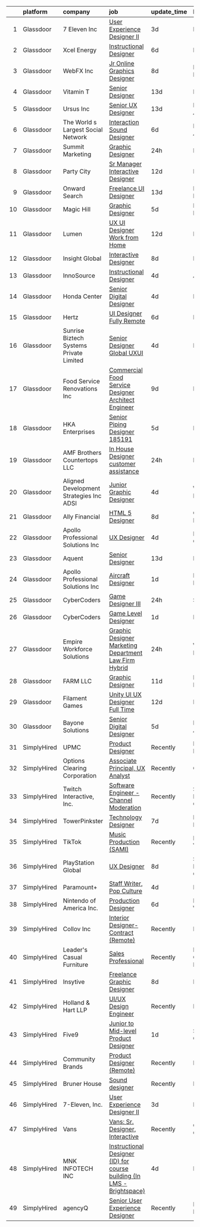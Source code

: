 

|    | platform    | company                                    | job                                                                                                                                                                                                                                                                                                                                                                                                                                                                                                                                                                                                                                                                                                                                                                                                                                                                                                                                                                                                                                                                                                                                                                                                                                                                                                                                                                                                                                                                                   | update_time   | location              |
|---:|:------------|:-------------------------------------------|:--------------------------------------------------------------------------------------------------------------------------------------------------------------------------------------------------------------------------------------------------------------------------------------------------------------------------------------------------------------------------------------------------------------------------------------------------------------------------------------------------------------------------------------------------------------------------------------------------------------------------------------------------------------------------------------------------------------------------------------------------------------------------------------------------------------------------------------------------------------------------------------------------------------------------------------------------------------------------------------------------------------------------------------------------------------------------------------------------------------------------------------------------------------------------------------------------------------------------------------------------------------------------------------------------------------------------------------------------------------------------------------------------------------------------------------------------------------------------------------|:--------------|:----------------------|
|  1 | Glassdoor   | 7 Eleven  Inc                              | [User Experience Designer II](https://www.glassdoor.com/partner/jobListing.htm?pos=104&ao=1110586&s=58&guid=00000180f9fc4d87b525fc4f723e50f1&src=GD_JOB_AD&t=SR&vt=w&cs=1_a5faf2d9&cb=1653461503790&jobListingId=1007881090040&cpc=6F63F679962D6B30&jrtk=3-0-1g3svojdmjm6t801-1g3svoje2pkp2800-d2493598c7d9ad2c--6NYlbfkN0AZh1or1nd4P80EI3VbDMEkHk3WtTTbA7v48SN8PUwli7eEKsXihalT5eu29SHp10Jd19ca7OuAyuQu5wpszQRQtygAVLMkOx3v6UyeIJBa3cEIfhPOMnQxQ-ugoaDD0iJImwaUoNXcGsckQb4mGk9bxsWh7ough2gIb78hZZ7bVT4qTqC8J6cvqLDGmo5y0fGaBN7jvJ-cKGD5yuEk51EbTx3zuh50wRujkIU0zBRy8LSV_gzinL8qnU3bEl7QvYB69IVX8HhabfiJVCpTCX_gjnr9Y_Rnw39S_AZ5_xd9NueTnwUEler--1pCv8uiNgutMO9uzPm9l256ZUXJOpTQSkDiKCjUJkd-dlhfreKWfKZm2uuHb5y3MgipDOSyvfvA_803g0hawispqabCtUsLUBZ6ver_ltzoPTuc7MajPALL9Hr5miCIGQ_sFN_d6-DNmbwyEXaBgwuk97M13iEy2aejoQUMt_CtMjbbaUtX4TI1CqEcUuuIhBIhyS17DKdyishdNKBx7kE7tw2v4NYxHmqPmPfhjwS2JcjK8dU5CVD7kqbhtidGqcdag1fqY7VktGBri7ikOqkwzukBFaFLvSkKfQVGr0hz8jHbLCuWXjG061qSQcry_54KeiVVcfkjH5HoXKL-L7J9d8ZHEHxszWCI1TcbKzEUCH3t7CJ_ORyTi_0UQ2DvOJOZ84gzr-GBwq3fSodKNlR8H6ouw6Gt)                                                                                                                                                                                                                                                                                                                                                                                                     | 3d            | Irving, TX            |
|  2 | Glassdoor   | Xcel Energy                                | [Instructional Designer](https://www.glassdoor.com/partner/jobListing.htm?pos=113&ao=1110586&s=58&guid=00000180f9fc4d87b525fc4f723e50f1&src=GD_JOB_AD&t=SR&vt=w&cs=1_74c8769b&cb=1653461503793&jobListingId=1007873435690&cpc=3BA4CE39D5B5DEF5&jrtk=3-0-1g3svojdmjm6t801-1g3svoje2pkp2800-c53c8a3527b8c17d--6NYlbfkN0B-1D-e_ZYujhNkNlYyaLjJ6FcVQ233icvY0YU3o2VnplwYKKdLer6igUsC2PaWrJNIKEdgBO8ZMY2_jlSU8jDh0B6KDGJp_dDSKaS3pwhdTgxc0kvZlgXbqFT2Dazz98MKK6ud3npHEj5uL9yYLT3SIpVwYwu7b8mp6RydAV6J08sXolql1hCuO2gnAl9EejXmRJq4yocWVgApEb9EDnWTPbPigtjsEy-FXM8JrySDrrj6rN6xKH8-OJKNshZvERQmrGL2jcNX6sTayq3reBE0H1g3oOjDGstki07DvZOwhMDxrbicBvzxywas0zrto4W_LW1xYH7vMXV36e8AuyfIWCoeVDc9EZjBUt3Mry9_Hsu2AxRg5AdzAw6s4sAirXXV8ZULyufmEJkkQQa9myQdSo0IG4DOLOqAG92PIG0IH5Xe6UbeajA9W6n7tMP-TlbqB4mlxj_ZXdnZFDLvCGeAztfDFeDDXL_LK5RKCP2ZuazZsE93FOn0KW2JhSrPanokAAhVadsDSUMdgiOb9i3qSVW8WC_tzk87O7WC9dJ9ThsMKRq5j3AvGg893ecG7Ox67uxW2a9QEIPYyd7fkN-o)                                                                                                                                                                                                                                                                                                                                                                                                                                                                                                                                          | 6d            | Denver, CO            |
|  3 | Glassdoor   | WebFX  Inc                                 | [Jr  Online Graphics Designer](https://www.glassdoor.com/partner/jobListing.htm?pos=112&ao=1110586&s=58&guid=00000180f9fc4d87b525fc4f723e50f1&src=GD_JOB_AD&t=SR&vt=w&cs=1_2b9033a2&cb=1653461503793&jobListingId=1007867152531&cpc=4F748F1840550ABC&jrtk=3-0-1g3svojdmjm6t801-1g3svoje2pkp2800-e45d203cd15b1a88--6NYlbfkN0AA3uNcJ0aeXBAdVd1dUlJvZjHaUXbbC2QUFGJChoFW7xEU327m6es5fnmO4XFfQsElUQ5B2qez56nt0s_fqeW3_CEP4WT4GTXC0RSYE13d5_LoyRRUBtBgM1MHZfL2KnJULpAfNAJiUd9jBARxSD4BJ-OVc0YEX-8Vb9B6a11teLBKNpBs2fFa1JCVe2DlZD_No5AqK-WSe_DpC04pdhy44xrSDe0CqDpArdgkPIFTVBj372WCVuepxratwF9eKOuBzGysZE15452PYiUR6lSyM_EF3Z6h2mOFNh9ZRraQXBzRoZ1YIw7m9s3OI62pLJ20Pxh61pJDgwwf5iILalVSZejMxx1oepCRwpZkpxjBTHPg_tuZGu4R0kOVJ51Qe-v9kQrmBrI9DQwsFVrx_TQKIZeX6S8Ts0OUc67aqahhsb0rFozVuu_kOafCAIWHSJkHHL6yqVOjmbGdYhsjT2FdEhQVN-dpf_mhT45BCKe2jlaA9oRzHGFFNePPUUmq2B-UWvH8BzculYkkz36vzx5UK8o0SIxBuk2ehw-5arlBVTGTz2TmzL9V)                                                                                                                                                                                                                                                                                                                                                                                                                                                                                                                                                                    | 8d            | Harrisburg, PA        |
|  4 | Glassdoor   | Vitamin T                                  | [Senior Designer](https://www.glassdoor.com/partner/jobListing.htm?pos=130&ao=1110586&s=58&guid=00000180f9fc4d87b525fc4f723e50f1&src=GD_JOB_AD&t=SR&vt=w&cs=1_d3a8f127&cb=1653461503795&jobListingId=1007854390277&cpc=3BA4CE39D5B5DEF5&jrtk=3-0-1g3svojdmjm6t801-1g3svoje2pkp2800-a4ce288ab46aeb64--6NYlbfkN0DMrcEu7yrtATojKJA7cEzGQ3FdRGWLh0CZQInL4ECGI6k5tN82kdM0cJmh4vC7GghQ58PU_hzvFn4BXBvaz6wobe2wIyDAAg4B0MbjVnNMjCzWWEv4GMuNdcnGUt9A7RlyqeF-1FSZDtzsQ6TrMuSDdI_r7iC4q2d9FJVJ1VY_iTnIVVzKpd3FS2ykCchtWS2-I-zggi1rHNzKZXfMeMLyDXF1Id6yV79PMfe8ZkbWOA8gFbOxxHd07y-EHoNwdqpRSonAwqtl3BGIYq4f30HvIzDchvz_1uJT6gEf8DInFJqrM9hW62LgQI5bOw1SK3tOEHBSh6TwNebvEqbeM3bjtksjstfL6HTRwchueJwV9aD9nERng5Sz9U07QwK7ZU2yR_7_ZYclqDrty3p7E0N8Fpnc0E__n2jPwckqEE49Lv6x9m6NlVwHL55oTu7I62w3nl5lzJU07UEsNzEW3kPY)                                                                                                                                                                                                                                                                                                                                                                                                                                                                                                                                                                                                                                                                                 | 13d           | Boston, MA            |
|  5 | Glassdoor   | Ursus  Inc                                 | [Senior UX Designer](https://www.glassdoor.com/partner/jobListing.htm?pos=128&ao=1110586&s=58&guid=00000180f9fc4d87b525fc4f723e50f1&src=GD_JOB_AD&t=SR&vt=w&ea=1&cs=1_cdd101e9&cb=1653461503795&jobListingId=1007855529205&cpc=B076152010A3B66C&jrtk=3-0-1g3svojdmjm6t801-1g3svoje2pkp2800-63eaa72f1b506636--6NYlbfkN0CT8vBT9H5mqECx2dfLV_FONLPDKpIRssxVwtj05Tmm4rA5I0VNOPdM1oYsK66ov5reCmr8bTzpZIP6QQCz8gluItk2GlG78vr5Got78nMQN7-NMH5DGEDzM20tBTdDGc5VCTdeeq9GZETy3U59gkBTOxn-8uFdrh078Jk_pyHoIL0MpiZqkV-KYElRoLgTzO8s_9ytTk9qoIwRedh0K3_N7fEK4_BHWb5p-ytEe9k23VJ1hUHdT4dktFr6nTGe748bk-6przZTZu2OibxfKvjxuWiN9-bF9Ev-ElcVZ8pkpTSI1pPiQoZbTDHHiCyZdP6feN7VEE24aRv40Rxze3RHc76WG0B7tjQPjJ009gpb0HofqMUNAwSFAT_3sDKnuZRqefBUuQhj6ptfXzpgHhJNeS_lNkuRxruJc-92RPIIWPH0Z_acwijy9QZRiUhaZnTY4JqURdoBzXrpx8mVFyiNJT_gjbuJIWCJcm1RG8Ws658oQHY8tUHO6X3lJv9fY9AF6bI73EqxFwIpyZ8zPbAx1Qlwokud5rOzcxiFWxwU5SPEW8x_zJg_pP1lQ5BFV2lL8am4UsO-hPSdYxfDPP6NqUjNps58tRpc79j4svux8smvX7IERnmzabIi96lxNmlAopRq_LlOOShhgWBFtRbcRcRb0aO0jJNwU3v3l0q9F9sOMe4CwGceboopOmDMZ7LA2n5EMaMV2uwZsNAS0UV_vZ1BsEFqzQz0JmhC5oArnZ18HADqwku-hleueRqrbJzMLBpoRkyUvlTMmCW2AQA9wbGavOS4-Je1DvCsVX8eGY7hZCt30bgf4aQgF_pGloYiq6H44HpqXHHTDjNqSeMD7VApLPwAGfbioa3k2JB6gXFa3nZrHa63P6oE-BK92yXHnP5nxvuql2FCUGaNrCJADZzU4chFXrFo5YJESStfPXOdoVNdwjOJpvxDyxelwLDVMo_8OKsjmZQWsCrmptBOWdWgworptXMDnuOt3KoP90VsxPJlA8Mg-izuH3XF5PI%3D)                                                                                           | 13d           | Los Angeles, CA       |
|  6 | Glassdoor   | The World s Largest Social Network         | [Interaction Sound Designer](https://www.glassdoor.com/partner/jobListing.htm?pos=125&ao=1110586&s=58&guid=00000180f9fc4d87b525fc4f723e50f1&src=GD_JOB_AD&t=SR&vt=w&ea=1&cs=1_25921f78&cb=1653461503795&jobListingId=1007875077537&cpc=8795CF9063CD573D&jrtk=3-0-1g3svojdmjm6t801-1g3svoje2pkp2800-df0d68b83c79321e--6NYlbfkN0DSgjPPcnEdvoK3uuxfISLALE6pB1FR7YSHOr_tSg5_QGIhoz_2VqUepdcKLBLI_zQfseoHRbL_z1N3qdKsw0z0CQCyIZgX9aXMncbEf7fYfGtX0HpM_BrvKvuhHEK2MOdjLfQD8jHe5lgPyN0VMvQeBI3cmaPp4-SJBe-EgxCoZhubb4qhr21jDzG-JTqNkW-zzkpG8ra8pLz6JRFgYjy28AONw-hoPOgoqRwovFfdRCwaao2If1fNgzNPOmu-9xVl7gHk2JPeUT0xyPBe__YQsqpqbBqeYoV3KiEN-vPBrMUx1y5Mm4INz9-KyCTZry2fe4i-r6gn5NnKoXO43v5fW4m--xNyTLZB7LlkbZZEHzMwhWgHSfEkYkVUlNknKO7VGN7MQonTWAdS4aUNjhu91mQAQJZiIr7ReocU6KGnBTEI6KCLHoNQwW0BMoqUoekE8Kdq7Rouwy0MgDM0ffvnajRnGrl2rLJjWLwNuwSMrQEEA-5GI4NbOE9OMSynJlZKVhpJ11MeoMJYZAGS3tC_lLYipHWjiSAvle59brUztD_7dyiTrQFttgMopHoLaZsI_UQ1oG_oRQ%3D%3D)                                                                                                                                                                                                                                                                                                                                                                                                                                                                                                                                     | 6d            | Los Angeles, CA       |
|  7 | Glassdoor   | Summit Marketing                           | [Graphic Designer](https://www.glassdoor.com/partner/jobListing.htm?pos=103&ao=1110586&s=58&guid=00000180f9fc4d87b525fc4f723e50f1&src=GD_JOB_AD&t=SR&vt=w&ea=1&cs=1_7f459e08&cb=1653461503791&jobListingId=1007889178382&cpc=4249AE273CFED721&jrtk=3-0-1g3svojdmjm6t801-1g3svoje2pkp2800-6824aa7bb7fac17e--6NYlbfkN0BTy4Vq3kUv-8E8fBOrhZt-7WJQYqv7u2ur6JnxlE7nq5Ck-82vUntp9HAV1oUeGPYbbUTHnYfHYtal_0Olxbm2wrbmfDzM_vqpNf6QyoyL5_l5yLXWHcNvE2-toz5YdlhrCdAWZg_fUJ454HfVCYsEW7f4Ud4CuLQLmS9JzTGDrVvvZ6qkTvYGBZ_LeeMc7vxUQ8Y40HyA6q9MGm9-XvCB5hegT_AmnR0euEMP0sWgMzxhLl0z4dQavG66lHe30_zCQtj0e51fBfm3gSWmINll7tJwOF0PAvPK0JClWQpLwHRuCzIEXDc9trE7qdnN3muHts-HmYi7yK8d_YQh5UXchOP8LEP62iSXCgzt-Bb8H0m94lE00Wh8RPPdsVX30gHTzT6gMUiVLOG6M1cA78bfFD7Fqe60H2_P_ROAeeEb9JddD3XBHdbQFTr-ZJLPWV3FJFDZaQ_S70SLCNaO1wW2aji-xU4mJsUGrqY1H4AAM5N061S6TjN9KenbT3zXWdM2i8eSzZedJQ%3D%3D)                                                                                                                                                                                                                                                                                                                                                                                                                                                                                                                                                                                                               | 24h           | Lenexa, KS            |
|  8 | Glassdoor   | Party City                                 | [Sr Manager  Interactive Designer](https://www.glassdoor.com/partner/jobListing.htm?pos=115&ao=1110586&s=58&guid=00000180f9fc4d87b525fc4f723e50f1&src=GD_JOB_AD&t=SR&vt=w&ea=1&cs=1_d00ada1c&cb=1653461503794&jobListingId=1007857718023&cpc=451933188B21919D&jrtk=3-0-1g3svojdmjm6t801-1g3svoje2pkp2800-53edb2f991d3b649--6NYlbfkN0ALyhAUN4-rMnQis_n0DgkUvmAya-wWUdlU29uRgGT9KIzKCXIeS5itAw0GIAujaTwwZmiGZHlgfsJeRpXs3UQs20NEu9vBVK11PSvA1YiGu82IVTnLzPh7wTLcgFjvcwLH7vhrrzMV4GOA-5kukpnNiawh_mSbr3-zaKDFp26VYCUTbeEk6Vv7ed3KLAFtIs2y1ojPouQR4vvd5EvQtxdzCkrf1V1wj-PU42fGtS0f9b50cvF4-qB5BKMV5YmeosqQU-c_aS2z_91JpWY8o1ZATvDVtAS7U-xSnfOTXrPkrbkeX_mxsW4yVn26wEhE64NX45n1so_G6OtCib5SXJP6-c_JorGt7yOlEIN1O-FtCTnRCGcxrEG6HG4Vco0qtZg87LJ1IlbF1E1va4YkRpIVdF89wKr0ZbDfxztpEAyrCW8XqFm6uH9B0Q-p7oc9qnhXJgGTK0wJuVsiLG2TMKVPJyddQBUVII9Iz-cgEHWIBC8ZNaJlW0OIsAJzCEwKvlLW-V_0y0Ox-w%3D%3D)                                                                                                                                                                                                                                                                                                                                                                                                                                                                                                                                                                                               | 12d           | Remote                |
|  9 | Glassdoor   | Onward Search                              | [Freelance UI Designer](https://www.glassdoor.com/partner/jobListing.htm?pos=119&ao=1110586&s=58&guid=00000180f9fc4d87b525fc4f723e50f1&src=GD_JOB_AD&t=SR&vt=w&cs=1_65fb0d15&cb=1653461503793&jobListingId=1007855977017&cpc=18C9CE28155C17C5&jrtk=3-0-1g3svojdmjm6t801-1g3svoje2pkp2800-b3023efccadac649--6NYlbfkN0B7YoEZZ2QAGDyEGGmBPAUWSHc1Mt3sMCn9FehKcWA3w0jw7EbYYLNYrsl7tzDtlmkWdW526yMngVeg2yjzTpFDs3RdAjBGZuqtwy6umork7thUSwb5VjxXbyS01Po2WSgkPQVvS_UdzOb3zAwg8EKl4W4G64KB44qBeUMGIr_OIW5m_XDBMKNkjYgv2--Z_LozkqVXGJT2lyFGfSBEH4ZIsK9sC2GjdPJVyVa6PWVVH6q9Tc27u6xs5odBgtV4o4arRJLpkFYy2DcQ72hSd9wI2GhdHkLOnqvX5U-i826N1cUXI1VQGOMLNzp31NlQ_uRWMAGtVV1lrrPMN2u-H_Lg68Yy19Mx8k3SPSV27NkGwTZZ1jXWW06h3NiTxx8cGB0weAbvWR-eMiA8NPcJyGxl4I0r1H7w_t8ua_m1yO7oP__p0moyPrncAB8_brO1PKHq_MPOrjr_p4evrHEzmAKesHPy8DY3fLG3HdSY4SYEPlSw5WP_qJvhhn_w8pn4ZCzVPCvuvOxtGhGL3nD0iAttqTXgmsHGr4sco0yM1RC1GMXgEhmWun5oRbL_PdHSdpjFxkCilNldERj0XKUWoINKm5eHrn8nwwfe38_jD-826VepGkMsqBjEwsPSEbq_3XKeiHpuJeUD8HBBofuFLnmGc6OkH06t_RCcMP-JNGhs4jTA53fMSS93m8o1ArNWCSqwwTN2IKetTSUmxr24lDkCEElGL7TrMJFhacFAGGfNN7E-IWmx8piaIspFa4L6i8eXfLmNoH0qQw4NC2elKXT4WE4GVwV-nO2EXmqhq3guHh1S_ufDo8jNF1WFGpM8AIGtSoGvrmBoJILgt5mCWhLsMbgNX8Ka6-5kreTukXkF8APHn-Bo1nkW8EKQWjrvyV_1klTdbGMUx0x53KjPu_aaa-fusNS-iIuZMoZ1fxna0neYMypqxBQo8D29U8fniayfkDSXHnpYHuLXA6z2lutEPBV3FtR1ElqzDbSaBQ4ejQ%3D%3D)                                                                                                               | 13d           | Philadelphia, PA      |
| 10 | Glassdoor   | Magic Hill                                 | [Graphic Designer](https://www.glassdoor.com/partner/jobListing.htm?pos=106&ao=1110586&s=58&guid=00000180f9fc4d87b525fc4f723e50f1&src=GD_JOB_AD&t=SR&vt=w&ea=1&cs=1_3fe9c890&cb=1653461503791&jobListingId=1007876793246&cpc=7C0AF3FAC6523A09&jrtk=3-0-1g3svojdmjm6t801-1g3svoje2pkp2800-72b56d7dc0471f25--6NYlbfkN0CtwOkgDuej6vPfWODMxjOIyNEohQmdYMppGq8y8dOpBpEoaLmNDntLXop1bV407Vx1VXtDFPkucwLSYuF-J6PnpcG5vR9EoMXaDF9cZqdOsfJxbpvc6GfpJjgp4YALqOlbSdUtpHkj9lUwWzuNR_HtQy1YpR1ezeEaCaHiy1PuxCEI89-Y1FLg5f_q41wQPsPJUDjDi-YHiWMWcEqZwrvuouGi9B4n6J2sDNdHS65H85yTet9ryOOa9zc6SXLHDHhKAaJK5YvbStmT4znLYxiRszeyJHEak9o7dOJsf_5e4CVyvLuN1IiM-YKBwoFD49FmkPd1YI4Oa4hDDtnMce199uRTW0g2xf5WXBIJss8HBQfxQkvMf7KxGBsvaAE2475nNva0uQ8wwUSnK7e9HaY_lZyMR8nsVlt6P_8Wu-CvBr48569N34RgSn8ELnO4Ftj8XyXGfDSGVh8RVezOVNyUf_yKNeh9xivonu5FG7MbXLKTJ-45RdI9Xhajo958N3Nk9O0pxPxKQw%3D%3D)                                                                                                                                                                                                                                                                                                                                                                                                                                                                                                                                                                                                               | 5d            | Kingston, NY          |
| 11 | Glassdoor   | Lumen                                      | [UX UI Designer   Work from Home](https://www.glassdoor.com/partner/jobListing.htm?pos=102&ao=1110586&s=58&guid=00000180f9fc4d87b525fc4f723e50f1&src=GD_JOB_AD&t=SR&vt=w&cs=1_9ab10ea0&cb=1653461503790&jobListingId=1007857141472&cpc=9C938E8DE9AD6C02&jrtk=3-0-1g3svojdmjm6t801-1g3svoje2pkp2800-06ffb2e612ef4498--6NYlbfkN0BGKj2dVRoMy2japSZrYRM8IJNi6D13enLCCRY5KIhxiuh_sXSgGZCrHE3-yTlm2ctM52-z4gB1-JYPobLlR6LR2nvwior-haeWEiB5KkNynfqBuDZPMegNFGGWqUhHkBzii4HXIdbYezSjgNLYGzWMHP1vCPLjk_Reii3OCmIu5zgngbnGPiB-ZIhqed4I4RTZbWfs8JMe89OJZnYub48fPfQ5AxFD1FsZpyGPNxCn8QTYxEwmVhEI713jKhIMEtukR7min4zfNbLeY1hzsdiu4xDtwXK-ABhQyudKL8EWFfHOozBOM18ryUYxo_gmIyzFu0nCWT5nkrhpRiu5134iD1nri2ghyeouWhGKeDm-uZ-AcA0DMVntK1tKDeve-NL-b5nrK6dT9R9H36r8eyELaz8o7hAXbhzI1rYlQp8sfLO8U_RwpXIjZS_l3CeGjeInBFOlYgMT4_PdSSuLnq-GUlfdV0i3gUts8iMyk0mgui0M6YExhBsSM537cs8FvtbsDsBf19sWsWfzwV7SwlOrXPb-fvGR2fNN3SrwQTMFYRGTdRz3SKU9O3-MNh43cqW6i_CDUeamYL6MxWCTX86TBDH6dzBDBFq1cjv9Gywd0442qaZNOFz9uwTrq8ra0V3sumLMVKQxUmJCtoUvx8XIjAZqGJmP5lFv1aEV6RHuA3lE3BALM2MbyxVNX0uRncfK8oij4yPNOBzhVY9tSwp4AiRV4KSFalHjBheYxkgaBCY0icLWpu7uQOTWcO_svf6i1H1Ehwkq4lYcf_DYtzkgll3dHSJxMr1ZA59KgyqU-ZDq346o4yykpjwCNIEvvDppfrujnXG44saUqEDMhKsP1ZyGRchBOFeZ3SteOoKpKnzRL9EpAZnxNQGYC8NYKwVgg3rO5Olp5zf_UEFjpFdlj78VJoINIkt6FvtJ08_XBnVKoBbPjrGGz3x9Kcf-KQ8ZqVVeyOfuaxL0FlOamlBYKYnVxdUnvR2k1krBVjvEmmDPX-w-8lbY8UimUePwhnMaoz3pB0cdpY1F6WUljSbC7bwx7Plky2KjfPi4GcCRNIV7B7tjtOfBhVAye2RZI4Vv-_-do3vPypo5CunsI5vW) | 12d           | Remote                |
| 12 | Glassdoor   | Insight Global                             | [Interactive Designer](https://www.glassdoor.com/partner/jobListing.htm?pos=122&ao=1110586&s=58&guid=00000180f9fc4d87b525fc4f723e50f1&src=GD_JOB_AD&t=SR&vt=w&ea=1&cs=1_08881101&cb=1653461503795&jobListingId=1007867958848&cpc=AC285F3A3ECA6BB0&jrtk=3-0-1g3svojdmjm6t801-1g3svoje2pkp2800-cf31b67dfa3b3fc6--6NYlbfkN0BKkHZu3wF05EeDimN_p6sYpKCMArvwa95YdH7UpkaBCuXZAtggzO9lWFPdGsiWEnU-hD29x5XOhWlMk4AwO1XxEsSs5YYM-NWrNwSnE8TVX_603D8ylua5TZphY3CWYBRdLHLLbRw8umu77ux8qV5zpziKdDN1vaRXUy7ea4yNWgKdhy4oYOwiK8RMeWLeDB2A2AVHkFTkOtyD3RQwbIOAOGPEgi6upBwUXspQUtCF54-El6YkGLd4ektekbOh0XtazWq6nswMQN-hzMiiWCn-t0s-7lVGE2-ahZu19Es4QlqvDnAmXKIj-Dus_FZxSKL31RgJnZme7Ck199c6b0iJknwfajJT9hPE7qQbjlg0FtLGbiiqKL5zMR--W5skRu-TavA4aIm_H_mNE6v6G6ytooPH1YJxuAqFBcW5W-7UVZpdd-3mzUpIxXc-9_3o545r9pPJtIRZvlkB6zabfEOIPFCkjOC6KRpac6cz9bT5DFIc23kyFlLISusHBoLmYjQ%3D)                                                                                                                                                                                                                                                                                                                                                                                                                                                                                                                                                                                                                         | 8d            | Remote                |
| 13 | Glassdoor   | InnoSource                                 | [Instructional Designer](https://www.glassdoor.com/partner/jobListing.htm?pos=116&ao=1110586&s=58&guid=00000180f9fc4d87b525fc4f723e50f1&src=GD_JOB_AD&t=SR&vt=w&ea=1&cs=1_42cf96b9&cb=1653461503794&jobListingId=1007879916543&cpc=A8EA696C92E7776B&jrtk=3-0-1g3svojdmjm6t801-1g3svoje2pkp2800-dd14571c07fbbee0--6NYlbfkN0BtpHZ3Df7TEIpIrr-Ywi_xcJtvJjwGlamiImSeGxn7jeEn-KSazZlQ9_tQIP15CCFu5WXLI6zyCY41WlnDuJT44JhLqLaPoE7vATYvIrVzpEpzBshyMi1rv7XGUTrJSBOClqL8g7gDEWOH-T0mSJllzr11BStUwbEFdDDX0WAmLXUD1flHNudeOgVOhrcaZlYgKK4ZiJqTjW4XG4dx3GOrk90gJorO1DH8uMJ4ybIO3vnHrQDXKXQG1ZBfC-q8cBs8paMZ3_pq398ac7Q93Vd1b6l0zkr3SMFhFYl4vx14k7IP0fc_v3rEcw7-iPsi6BQhnq7OAmzPmFWftIs1E2ATE8_G1Y8heqG0GwIzSsxiwQw9QeGeIEVT0Ksmeq-PgJQ_9cstuooYxxPP8bXhaj75XERTT7PfU8FRK_c2RgK49-onv7CuMzx-Zdp2jAkHnCDEFv4ovdjFaAX7IRvVIHIXX7zxOZI3CI5BCDyepM_8mLyMR3LJMUPb)                                                                                                                                                                                                                                                                                                                                                                                                                                                                                                                                                                                                                                     | 4d            | Akron, OH             |
| 14 | Glassdoor   | Honda Center                               | [Senior Digital Designer](https://www.glassdoor.com/partner/jobListing.htm?pos=111&ao=1110586&s=58&guid=00000180f9fc4d87b525fc4f723e50f1&src=GD_JOB_AD&t=SR&vt=w&ea=1&cs=1_96701377&cb=1653461503793&jobListingId=1007880205763&cpc=8D52E76475A7E842&jrtk=3-0-1g3svojdmjm6t801-1g3svoje2pkp2800-7c4541ef652b68fc--6NYlbfkN0CvMFB4WgEALyS_S71XXt3Z2Bc_0zo5pOAuiGXPIbdPueRaTAA0sSS-8xLf-8T38pHo4DykjWZIg-gMyVkwZczkGhcUu5az6GPKxETxtSj3soM4enpDOr6bf70tANpQDVqWxryMEu5BW7GIYWBJMtnJhTAah7EQGJf6xbErTD0EWpFwPvdmDoOo9ZNoSjFAwddlFhfP17pEqHZxMCintaumjpd3akivd-v_5IJwDzi-e25i7wwMpJBrVs_iDPHgURzPXIL8TpuIcZ-fggt39YzB5o5jFerldaja6C64ubDSD1OP8lvhId_RLIiKiKKgAZxPT7UB2VfhOcbnGeA7tfSbGazJ-Zm0cZQY67mRpaX96_d_4pGF8N8Ft91q5y_FfTPsrzcwyDuiJEiOkbRXvwFEkogAFpLkRHf8oWa08pHM_WZhYmtWxsOZV8BgauVjbo_R18CaEwq6Eg-jbKcWVtRHItdA6stpo2hTvy6cU4V9-EjW8bVtJsH7te4tfn_7cE8%3D)                                                                                                                                                                                                                                                                                                                                                                                                                                                                                                                                                                                                                      | 4d            | Remote                |
| 15 | Glassdoor   | Hertz                                      | [UI Designer  Fully Remote](https://www.glassdoor.com/partner/jobListing.htm?pos=117&ao=1110586&s=58&guid=00000180f9fc4d87b525fc4f723e50f1&src=GD_JOB_AD&t=SR&vt=w&cs=1_392bbf5a&cb=1653461503797&jobListingId=1007873114650&cpc=F41FEAB56D215062&jrtk=3-0-1g3svojdmjm6t801-1g3svoje2pkp2800-0b82f78c1c8cfd24--6NYlbfkN0CY2bW1_UrvxrGosjvcoJFNB3pSLD1pqDJ9L6Rrokobn6ynFDR-KCNFxJ3UiXUWyM3JYpbbfZgcrqbvpEBrPJfbXSBBcpTdfGnNT9RBr4CHWYFIJ0jefqNFUKaj9Id9g6LM1Aj1Q62tTj5-IB-eP0jbYWpQunEp4LFjUvg0irH86DGcfbKk4ZwAy8jMFXISfnFTTnEIkO8gvgq9febATCrSjg04NfxNBYlYlZiX3MLThyHxuWVsysSoy7JwncEchRRvBKKxUdeCUw-uEYrzu_6ii_Sl2N8_uEj24j7ma76Ynwg0GeDdsTFN9jS5WkxYUGhwBYUYZuZIPL2g2q8i9SfBQXOA8MXS3g7ilZx61CKk__6sM6Wj-WQ9waoS5loWcR44DLZAB0ZeyR8jF7BWhCSpdrIapXodOT3n3YHG000ij3tKgAChhQrzxuy-sX6trbFbR1ebVTIMCOwSh-gR-4_eQvLD6gZHZ-enPRO5TnmTzcmEMJsZJovm)                                                                                                                                                                                                                                                                                                                                                                                                                                                                                                                                                                                                                                       | 6d            | Estero, FL            |
| 16 | Glassdoor   | Sunrise Biztech Systems Private Limited    | [Senior Designer  Global UXUI](https://www.glassdoor.com/partner/jobListing.htm?pos=126&ao=1110586&s=58&guid=00000180f9fc4d87b525fc4f723e50f1&src=GD_JOB_AD&t=SR&vt=w&ea=1&cs=1_3e93e5e4&cb=1653461503795&jobListingId=1007879978541&cpc=451933188B21919D&jrtk=3-0-1g3svojdmjm6t801-1g3svoje2pkp2800-6f24d92692c1c5c3--6NYlbfkN0CB5V9pKc9dSiWkDOidb3xEy-kN2PCpaZveSm6yQI6kq3T1I16CS7KLjOoZREE43W3VHpZ7cNswwjiKYxxDAkn-mZKmkJutSp7xppXbOxnUn2Z5yX_QGK0xiCTUceIn_3PQCdQ3oKQxlWgao_enUhhZNntfxI8uR84NGzzuuL6B_larAJOwjLqxYzj3r0YS6VAJ-lCAzEcLqL0pTSyg_66Hl6nzcZ9cjjaHHNev9GxS9KvGaimOlcvoznMAmJPvBCQCwShPYFflE4b-uEO_bdGhIHRagZD4ojUzvZ5ZPx0EfQ_jV39qCToscpsffqvP5wfxKrLmYwX3ICYg_i8tLMYu8-yGx3or8I5nXAeXOrx7PNpXqxebkPZC7J1nW1qFAznk_2pRVzJ1MHzvcxXatRuKZQT6jEX0dYRjJjd2c8qjKtrOsEKb5_1shQujWU89H16-k1npMm6p0n_axcgVsren0kIo-4jhw6aDvH3PnfWwgf1zz0_pkxpN1oK1B1l3v18%3D)                                                                                                                                                                                                                                                                                                                                                                                                                                                                                                                                                                                                                 | 4d            | Remote                |
| 17 | Glassdoor   | Food Service Renovations  Inc              | [Commercial Food Service Designer   Architect   Engineer](https://www.glassdoor.com/partner/jobListing.htm?pos=101&ao=1110586&s=58&guid=00000180f9fc4d87b525fc4f723e50f1&src=GD_JOB_AD&t=SR&vt=w&ea=1&cs=1_b000fa44&cb=1653461503790&jobListingId=1007863699498&cpc=FC4EF002566A9691&jrtk=3-0-1g3svojdmjm6t801-1g3svoje2pkp2800-6f363332de5cbd28--6NYlbfkN0CPEiJEzZq4I_K6S6Q9VC1QMfIsI0INZ1UYi7vjgDL48Vnn9EzdKPGXaCQkodPPPjrpdvTIujxoN-JICCrGFKVfeHA5tuzUxa763iJ5TJ8i_2_h05_EFdTvET-6gel9PKYikI3BPFiJczOoZ4txai1z9EGEUPml4aKqaFxml8V8CKY14X8HPW7f_-_JB49sx_Svecxbp73qvxRY6bE-x5c9ypUyQEb-HR75VOh0T6DwNBbGfpQY6R19vE6cOVbHghpns6NLDd--hobuxqeSAfU43PKGV1yU1XqQE72acJip844dF65-86j2-vS_FEfO1Jwz9t_QpV53AZe4nqquh4pycOvimzF0OY2YZAIDArbxYOQN6BbypoXtskfld0i_w775notYQ9jgTUAvd7S-ub94DDQFt0g3E6ynLqEVOigig22wYAIkPyYjvUYH00mwkSpvhWttj2Il9Ndlj53Ek609ZLocutqxtN8jOXQPgibvXWMG46PVnwiyybX0l2usi8MUrolrrHuBMCHYgrvVRa1r530zjN_cg4bjyf1DzDNc1Q%3D%3D)                                                                                                                                                                                                                                                                                                                                                                                                                                                                                                                                        | 9d            | Morrow, GA            |
| 18 | Glassdoor   | HKA Enterprises                            | [Senior Piping Designer 185191](https://www.glassdoor.com/partner/jobListing.htm?pos=120&ao=1110586&s=58&guid=00000180f9fc4d87b525fc4f723e50f1&src=GD_JOB_AD&t=SR&vt=w&ea=1&cs=1_a5e69c6e&cb=1653461503794&jobListingId=1007876932695&cpc=39A4E8CE329AB187&jrtk=3-0-1g3svojdmjm6t801-1g3svoje2pkp2800-d8c9d998c49abe62--6NYlbfkN0D2Zbx9XuZiwQ79GU-6D-_G_OF5jUrh-BR5XA-QHW_xVFUt0QWVNGr_bA4MiO56m0M5Ef30b0SpDOserhMYX7WAl5pQKPG5UHsviAVKmZgI4bTwrk5-0mBNlRO0VF3Y4HYsx889YOPJ4iqplbTrdeX6EyPr5za-RSI_YFT5bYHOt15vKAvHUu6dH0s1FQrxzNo8KB7bWcLv-tRCmxOrm_SMiJMXnOVetMZGaQEBdksfEJJPKLe-5Xb5NO_YcajG8fZh09Ob_GOV_xHcpYp9uGFG5iDO0DFo16Jhq3aYXiE69JlVSo9DoFHRR1Kevuk-v3ZnXNFSE9XKwT7ertN95eyQ_5qkVYm58pu-iTjPJMrZnGIA63lOtQ3qEDa38JVYp1btwJ9te9CS9h9VZ72ggegVSPzUAt7L_yPlhMR6jtC38XfLMrp0PWNjjjLhavRvNzxusFzxgTIyj_AzivGU6nXeSRUt1u-suioE88QuVFiH1UM59p4QgscjJDCQ4lKj15VzDza2-t-MOA%3D%3D)                                                                                                                                                                                                                                                                                                                                                                                                                                                                                                                                                                                                  | 5d            | Remote                |
| 19 | Glassdoor   | AMF Brothers Countertops LLC               | [In House Designer customer assistance](https://www.glassdoor.com/partner/jobListing.htm?pos=105&ao=1110586&s=58&guid=00000180f9fc4d87b525fc4f723e50f1&src=GD_JOB_AD&t=SR&vt=w&ea=1&cs=1_b35ab20f&cb=1653461503791&jobListingId=1007889225992&cpc=CA43532650C61C38&jrtk=3-0-1g3svojdmjm6t801-1g3svoje2pkp2800-e3d2021ca044963e--6NYlbfkN0DdNONLqhA8z6QrX6vw37qu8cGScUjPKwqVQr3YAsb4-6GIOezsdmm47D5JUUar_kkRsbhIkXTNijII2STCZWGRnDBWfRIb6SynNlvMPm7lg89TPlHqlVwdY4KwxlqF-ZROCNhkNflTOGgdAsz8zlrcOuc0Fq1KAVxxwUMxXm7mS5L9ZDLkyLjeFVr0ON-JOZZiIv9ZMNalMcq2bOa-kuC51zdgYgw1t1_pwaauUNJkqw2rAAHtmXx1vnX2KXgRdTbXxjDi8FISktcbC8HEWNYFDePrJ-BmiOMU7pqpVXte34CzqczOSZSJl4TkwyGGaOoJn7MSbBv_TrkZ51mZcq8uSV204NThKBFIxBWSZXuPkYgzve_Nb2ffV9mLpcEPLgc_bfvK2tvTZPKdKAjPX9TwO_ZVRfYqJJgDHFneassftGKjiBtCTvP9W_5uODBSwrZbKQw5Qoce-EEEivKPZ11l2SnFbQfhUO-AS4DEdt-HWNBLPRGEGx3YAF3ezefn_20VBi2EdtHDbg%3D%3D)                                                                                                                                                                                                                                                                                                                                                                                                                                                                                                                                                                                          | 24h           | Elmhurst, IL          |
| 20 | Glassdoor   | Aligned Development Strategies  Inc   ADSI | [Junior Graphic Designer](https://www.glassdoor.com/partner/jobListing.htm?pos=110&ao=1110586&s=58&guid=00000180f9fc4d87b525fc4f723e50f1&src=GD_JOB_AD&t=SR&vt=w&ea=1&cs=1_80dcf10d&cb=1653461503793&jobListingId=1007879611487&cpc=6193B0C32834B022&jrtk=3-0-1g3svojdmjm6t801-1g3svoje2pkp2800-0e775013a8373599--6NYlbfkN0CsnV7zi8fYXYrHU3CxYrWsevdfKoJRclteXic_DH6hz6lHkrGhtMVYuEs4uL9E0f_rJvUnt-HOJ3eUr8vm2-aKHUt4Ti1B94f3F5E24PaMnmvFHAg1Wg_49SEx7Au01zHA6BcKVESqN9Vl76215_dSx2AJtQ8IXaa1fIzkozVK1pGDNSlkH9vqPWxKgIGO1afnFOQ7B6pTKACsaWB_g0F1ypnzuCCJxdZpXboiBuTx7JW9fV9fxt59WjKMmU6fpd0K3-Nq8FTMQfqsG6rhxfNeTqjX8RuV-RqHzS4hiVhhic5e7nMRNkdK6PKJPHFPPID6NJ9SnMuE1CIx11gs7U-DZ1c92SyR45kQ-g_0q_hmMazt7HH6MVqu2c8jDlnCcSnu78IPYDd53eRkCjh-sqHJQ6tgKyru1hB1NUQwKD_77n1t2BteMhiFtk-P9Xd1MhlqUtQWyeRMISyPcDVHmqQv3saNneslDjjRNeTPwcb2k8fMM5aAo32M-B1ELGykHk4%3D)                                                                                                                                                                                                                                                                                                                                                                                                                                                                                                                                                                                                                      | 4d            | Washington, DC        |
| 21 | Glassdoor   | Ally Financial                             | [HTML 5 Designer](https://www.glassdoor.com/partner/jobListing.htm?pos=108&ao=1110586&s=58&guid=00000180f9fc4d87b525fc4f723e50f1&src=GD_JOB_AD&t=SR&vt=w&cs=1_3552b10d&cb=1653461503791&jobListingId=1007867391726&cpc=9908D8D4413DBB8A&jrtk=3-0-1g3svojdmjm6t801-1g3svoje2pkp2800-dd3b86276175e6eb--6NYlbfkN0DJ5QQ_XkAtnGD7OtNJBPWnMWX0-0yeBIg3SyIy7sPtwbzsSHHn3ObDFBkKUa5OGl8y0dJf7yi6WMV9-1iI2ctkQMj36Vqu3nfxqejcT7v8oHdks7-CuL-83cB3HB-Ah8QbIvJPvSePv3qF5JxlHe6ga12IDixKV-TYXK9rGsqKOV8rZ3Vb8D_JEAoaR77CZGRqODYt_kEA-yqBGJFDY2Gw3YZZsGZS-RKSf04IBY3ZQfU5_o1XS36UxqLxA4A63I46UVo_W2_Z1Z_I3ec8TasHhP-gmtBcBRq6cRQueEx8hsXRmpOa4RytrG-zmwwn9IYIhEYXFg1V3hoRSDMk6HwKpviGrooSotgW9aN3ppb74XBnoDg3WKfsuah6PQzrtzoUu3MNj318Fq7uftbE3Gg9402F-bwzxe8hJwRPG8Zn6ja9B5T_ORP6-bsCRrk5luCV27NQfu-ZxwcnJGbQeN8nYVPHZ81ikn_IrmpL3CQlUQ%3D%3D)                                                                                                                                                                                                                                                                                                                                                                                                                                                                                                                                                                                                                                                     | 8d            | Charlotte, NC         |
| 22 | Glassdoor   | Apollo Professional Solutions  Inc         | [UX Designer](https://www.glassdoor.com/partner/jobListing.htm?pos=129&ao=1110586&s=58&guid=00000180f9fc4d87b525fc4f723e50f1&src=GD_JOB_AD&t=SR&vt=w&ea=1&cs=1_d85c387a&cb=1653461503795&jobListingId=1007880360746&cpc=8795CF9063CD573D&jrtk=3-0-1g3svojdmjm6t801-1g3svoje2pkp2800-f40f4122af846b8a--6NYlbfkN0CAhuD5_VJSGKds9a5niLzxiWOcN_E6D1JakCGF8i00d7F-QBv8m-MLm--V5QlnsBmFVuQTYAnDPvH2ko1NaHcDAaQ-BV061OmZ_9tnSUjZJEO1InTWBjzsq1liLYkuxR7oRuq6ZF15nQOOt_kyrcfl89M2CLwOe953Y0BMjBQfbJETAR-NguK0EyujYHdXaiZA37Y0jHne2DJReA6w09iQRadkj9dUipOSyHvu9nI4g8Er6b_uZ03MQJR_OlrH8nqy3krWSDyz1kFoLrQfOuQdBvXzeP-fCVhTNXJ7yvrCoXrNs0t9z-DyNm_5HLAxvEvA2DuAIJTai3nxW1FsOzPk5-k-LchpkH5lZgH-lawGaBhFElgkuJZRAPzk8T0oMzdj2WU-BUULSG5JMHaYBD4lMmXI7g-lqnhAmRm30-QvzY4fiBQNUZ19Zo8O-MPfvBuP5QrWFd-5j_S0-QBSTg__arhvzWBcUWdHxvJJPu4l6rDQbeBEHUa44cC25k3ZUws%3D)                                                                                                                                                                                                                                                                                                                                                                                                                                                                                                                                                                                                                                  | 4d            | El Segundo, CA        |
| 23 | Glassdoor   | Aquent                                     | [Senior Designer](https://www.glassdoor.com/partner/jobListing.htm?pos=127&ao=1110586&s=58&guid=00000180f9fc4d87b525fc4f723e50f1&src=GD_JOB_AD&t=SR&vt=w&cs=1_d40e83ea&cb=1653461503795&jobListingId=1007854472251&cpc=FB7E4A1762AE5BEC&jrtk=3-0-1g3svojdmjm6t801-1g3svoje2pkp2800-6dead75f62ec23be--6NYlbfkN0DMrcEu7yrtATojKJA7cEzGQ3FdRGWLh0CZQInL4ECGI9gD0Wolx9R2v-Aex0-GK04vx-hFtzA7AEYnQrTafHi_WWhb9aN3kN_YL2Tb5vOgHNwnAnniQlm-kH9SeQCOqv6uASZbGr2TP1F-WJ1P1Z02wUmNUNo3hrdyKqY9Jp3GQGGZeDD2inRDf5yb5o5VqomJSx_IIBUGt5aUikwRS4n247KRLxfgv3avdtZJJ2OlJhmU_9qVgpKJVer7pYQzQ7bRxJey72qWlYdnUqI3uV3K9yX4QuqRWjvVf--ubMOV3tw9CY_n2R0rvqaxy-EcWqfAYIa1ydTQOj06Ivitkin_c64rHGKtbKRuugCUVWr74UPzRQ1ymSU-RWuudhRe8oeQDr0ub-OE1OndvjTXKvs0zAENA-1zVQXm8W97w-76eTDwnKa5mngI-HTcfq35LrF0_cKYIWqNmg%3D%3D)                                                                                                                                                                                                                                                                                                                                                                                                                                                                                                                                                                                                                                                                                     | 13d           | Boston, MA            |
| 24 | Glassdoor   | Apollo Professional Solutions  Inc         | [Aircraft Designer](https://www.glassdoor.com/partner/jobListing.htm?pos=123&ao=1110586&s=58&guid=00000180f9fc4d87b525fc4f723e50f1&src=GD_JOB_AD&t=SR&vt=w&ea=1&cs=1_f4428a9e&cb=1653461503795&jobListingId=1007886528834&cpc=AC285F3A3ECA6BB0&jrtk=3-0-1g3svojdmjm6t801-1g3svoje2pkp2800-ccea20be80b1ef32--6NYlbfkN0CAhuD5_VJSGKds9a5niLzxiWOcN_E6D1JakCGF8i00d5ISuI-0-xh_cG2rFb0VvO96VOwKpVSePeZwHCjQCOk2MugsnqoGBZHPykrex9VnAuWaUbO6RpTIzPWRDzZGGZ1BEqzAul4G-EEGTcjuO8ibUbo4GGKs1mTzfOlA7Q5mihSB-3PHfrI-iedpEAzYfK_BlPtawE8NTHJBlQJEFkaB2VIJ3Z_peoqGLNW1wMQhZUy4xwpgNvHGjvQabvGT07P_X-t-LJOA1V8xhDTmJkTMwTNPGG9pkrbfx6I8L8e911QrWiWwPfayyc8PTxzPp573f6chJjAQDKzThDJ9sCtbuDmONRymQCke8h4Shfyxn0x2n_y14Y6weIKPB0nVW_dCjfwhCm0QOK48gza1lqPkrZ7LP9hU43rImZP32mOZBcYjADlGYR8R241S4zeXQ38hm1mLpEGWsxTFnYJEIvpnJrLo9ZiMryDhj70GilKxdYMXSE-Sudvx1FLauEEzC6e12SymGMJEaA%3D%3D)                                                                                                                                                                                                                                                                                                                                                                                                                                                                                                                                                                                                              | 1d            | Fort Walton Beach, FL |
| 25 | Glassdoor   | CyberCoders                                | [Game Designer III](https://www.glassdoor.com/partner/jobListing.htm?pos=118&ao=1110586&s=58&guid=00000180f9fc4d87b525fc4f723e50f1&src=GD_JOB_AD&t=SR&vt=w&ea=1&cs=1_40fc72c7&cb=1653461503794&jobListingId=1007889347119&cpc=F4EED0218A761C36&jrtk=3-0-1g3svojdmjm6t801-1g3svoje2pkp2800-ad7eb3e2d36a3431--6NYlbfkN0CpFJQzrgRR8WqXWK1qKKEqALWJw739KlKqr2H-MSI4eoBlI4EFrmor2FYZMP3muM3q8CJThxyMk38oTQn2aowaZAQ7o1W77ClXsMgaVTMng8KsUr9exL2c8BG4PascUKA-Sq9M7yCb3ygeayk3pjRq4nvaFIPVv9cT8aZ6pxzw-tqg3x_60uYSFBuXHQ6BrzVsoUx2p2Ad-9_zV2X5cRSpdyWsYA6iWJyIHOR5jAYTOA0C0GiRSizPwD4Q7oMmn8fTPdC94B2otS1RtTrz2hpeyV-8vfcZf7u5Gxgy7EOU2-rSVVERHH5HTc5uzbXfn6kRQ0rMaojGuRSFVx-E3xAgiPkFTHTrjPiYsJH_GDTUO1v0uGxA3wtywZjxEHtAENJIHkrC9tHrkhTZ4S_4fz_5yaeiq4i39cWz10W_q_HIywHUNRSkzR-XsE0Nam2mphIuFS4RWkOvo-ykF52eqFkDiCbEOkTycBzmem_hGy08Oai7KNjkys8dSvkxPzpWXWeZV13LFwYxfFQxCjaT41t7p_km9uereHljxAPsU-lYYlKVd57Y2E0UU7hfjQOnqruenx-uL_fhyMfxfIhUFUgW-gHu4KQfuv15WYvxK8mmxl_NawRD6DTERvVxxogosqOJhW7zXUZqLIygQKmrQjRtsz5qBu08Ww2uoqZ72_Oq8We0YUjC4ivKusTSb195jWXNsoNLQlK6aHO8DI2nyWimKdUJYzdANPWF2pATp6yXyHWg6HaapYtROh-jIU85FvguT1oW-J77vNLXxE5_w7N7KzffZVECHRM-vnyYtSo8_FW6LdIY1oIOGrcKwbzFmpaudkya42MmHofD3JNfi6gnAesdZ6nmdaNl9Ks51iP1Try1ZeI0o9_KoRixSWD8sivHnVJe7Qnp7cSEnt0pMFsc4eskMJUAjUWX7fDB2aytpmODr1qLipzPzCY9C7vLcctQVgcJZc70-7NSnu7X2F5Ni6Ux4F_GX12sOb6VmBZSJQ%3D%3D)                                                                                                              | 24h           | Seattle, WA           |
| 26 | Glassdoor   | CyberCoders                                | [Game Level Designer](https://www.glassdoor.com/partner/jobListing.htm?pos=121&ao=1110586&s=58&guid=00000180f9fc4d87b525fc4f723e50f1&src=GD_JOB_AD&t=SR&vt=w&ea=1&cs=1_c5a8a6ee&cb=1653461503794&jobListingId=1007886407525&cpc=F4EED0218A761C36&jrtk=3-0-1g3svojdmjm6t801-1g3svoje2pkp2800-5f44eb90958c9af2--6NYlbfkN0CpFJQzrgRR8WqXWK1qKKEqALWJw739KlKqr2H-MSI4eoBlI4EFrmor2FYZMP3muM2SfiZQKtD6ZmJyno3bEUY7GAWsQ1ayayHj6R_wq7dw9a8jYsfvDAr0F1cfmCUYrTZBusd_lXjmS2_Peg0JBFfqdxY63qsoOJa6-TMtbtpB8NqrwcjoO3b1rOi9NzsemOad5t7OrF0CIH39abCyeim3Hr3GdLC0v5cyfXNm9GxKOzlbMI4ODXQ_nHOGN3ON_X2Tx1lA82AjOaU_0gzr_gKyyphnVesX-8_Rctxn3ptrhqg2nBrZjP_X31C_6tbfeF3fgtEAfzoFKc-1MAdhcfg9w1rTQNe9wUfzTMD_E_OLOUBNOoLpZn4lgpkKKCgSKAw_nmFa0BzjiaGiJ7VDiFKQdgEnH40MnMVov4EjE26MbIzNQWhhjGjaCDCUSULogzDL_qhMLvsWcv_dMc8OzeS2A4hgXYbFth4QBGv95uQOXPPUqWYhOS9CsbL1PT60WBQojRt7l1264z2gByfCEEZL1rNxiI44l3oUB8BPrTOSt-kPbk6NC9sj6qFdeuMwibJ-LoU_tzY9P7SeXYzED80_SjRwxkSuz_SiWU62taIK_UlePgEBuVIrDzW3aVGmYtxMKF9hDuMTmc8DMOttymx6S6anhGQL-ee6tZOrzW1TCS-5arbv7fEXImLjXSd6KszL8SJUDmvwDE-RRJT2wHRnLoSSN4cI5OVh19jmNU8eAfu02VBF2EdxK9ZfNwn1s00PqkgI4OWWSN2Fr5r_9dziTNhgvCFM4XNQ6zbAhS8hiaoirNVYLOrvCY3NcfoUNUoEYrzivlJ2ay_uyAc4tG_NEo8fb47b1rIsbQhKpRjGjBSM_ZbQ8LmpyCSNLOtRKVfzskBwQj6ocNmG7DeqGAbBnj-eJYumuyfIi8Ho56X7tVeIi6QsGQ5K-WqMPhCXiMdYSf73Y1u9mvGGitiNJjZaSazLZ1gP65o%3D)                                                                                                                          | 1d            | Dallas, TX            |
| 27 | Glassdoor   | Empire Workforce Solutions                 | [Graphic Designer   Marketing Department Law Firm   Hybrid](https://www.glassdoor.com/partner/jobListing.htm?pos=114&ao=1110586&s=58&guid=00000180f9fc4d87b525fc4f723e50f1&src=GD_JOB_AD&t=SR&vt=w&ea=1&cs=1_776c675a&cb=1653461503793&jobListingId=1007889204576&cpc=FB7E4A1762AE5BEC&jrtk=3-0-1g3svojdmjm6t801-1g3svoje2pkp2800-31dabe47086aa0e7--6NYlbfkN0BhhhzTg5mrYii5qsI6KLAJ861Knq-wjVpxdjddoQLPfpRNxDaGAGIgvhq2nO9wiaJYf9APJ7-5hJeaZ14FXdwYNY3MWz8UMoVL4FqHFwweRY50OEEP68zi89msuMyxIpwUd2WyChXr40hssZCxM92KPSyyfohQk9tVX9RVayHtXz66rTiwbB6e1PXfVHIczcoLaznRW5XiKrv8gC-OJ96MBm-rtLMEx8S5bOCgAVK7ccFRE4jhvsRXCDVHHviQb0YcQIMHhwn4E1qQBToqgXxjefrm-eLllgnWMzzbBSxtpyj_2K6kOpJBSl8eUqYDAmIqPBxl7VUIqCf_ZV7U-OxgwzUEavDmWk62YVHigYT2gvuJkjrlLMyNDqzY0PGehTcTiBOkd5-u5qAVEaC-2XECXIct8bxd_HU79j0Gm1YwKe367BZYWSc7kmabfR2Tz5y6SJ5YiAnOsFyjwQxrbBgvl6fHCQaq41ytSZkpWCBmvZv65EOBLqc-bm8pWBYnJgXwVKh5ffql7A%3D%3D)                                                                                                                                                                                                                                                                                                                                                                                                                                                                                                                                                                      | 24h           | Washington, DC        |
| 28 | Glassdoor   | FARM  LLC                                  | [Graphic Designer](https://www.glassdoor.com/partner/jobListing.htm?pos=107&ao=1110586&s=58&guid=00000180f9fc4d87b525fc4f723e50f1&src=GD_JOB_AD&t=SR&vt=w&ea=1&cs=1_c4bef3e8&cb=1653461503791&jobListingId=1007860550488&cpc=3999BE48C643E528&jrtk=3-0-1g3svojdmjm6t801-1g3svoje2pkp2800-1a4881a0206ad439--6NYlbfkN0D5EoDI19pzLD_ZoAvoqM1-O9qeTV9KvYbDAr1-bMzVcf0hN1clkvfbLue237FGqiS0ssrU2Rop6zOxG7PZ2SqPYFuBzEt_D4W5aZrYdb_LhGjpI8ZMyUsEbbmGKa0P5BdufO-HeIjzoDTlVVp9UKjD9jddAZNN9VrRTCnykuBiMZ5DWzi2ra3W-tq8eXUL_J2MNohBAT65WXi82W_pYQhEtkIWwF_VQttG8Gy7uFSIoIEPADD5rttgvzOXSii9PHPpdu3XDkTcsCGLLvmVEDS_5HldW64Hrgaqouxvk-NIRBBMGklfOkphiJM84Wd8Z-rSg0tQoVF5myKpW0nMnZ4Nf4AL-svtBMRVVU-IIH-Uiul3nUelYSnpS89F-46gcMcaCrk06qDZkqBofiyrFf900AK-L51JeXoLalTOE8BweNDHlhdZ8OPOQvyEH1ZzDi-H2pyNIvuqokWfV2MC9jyOMmGssJhdjWJ3-QX3T87po72cQR4ylYKlbwrxxNjKWx4%3D)                                                                                                                                                                                                                                                                                                                                                                                                                                                                                                                                                                                                                             | 11d           | Lancaster, NY         |
| 29 | Glassdoor   | Filament Games                             | [Unity UI UX Designer   Full Time](https://www.glassdoor.com/partner/jobListing.htm?pos=109&ao=1110586&s=58&guid=00000180f9fc4d87b525fc4f723e50f1&src=GD_JOB_AD&t=SR&vt=w&ea=1&cs=1_d55feab4&cb=1653461503792&jobListingId=1007856103273&cpc=E1C07D31E98CBB16&jrtk=3-0-1g3svojdmjm6t801-1g3svoje2pkp2800-03b2a5eeef62fc25--6NYlbfkN0CIHMGocNKd5hoXLwwKXhS247lQakt22NtwViB8HW65UO_fRUkh-j7Og1M8k5VNV9qssS8ED8c6sNezHo3XX4U-5BojMrJ4s2Kn8zBDCQ-36riWIiIkDOK6CuxPYNZSKKdtT4it6kKiqch1G3cBH8o5cRVS8TiozgAwwDcL6lBvo8_ru5yuxITQfQnBNpgAWFutwIqJsMzJGfFtSV_AznpwtqkAkAW4t6nC_2nHxKgHTXFsWqBTK9rzfWvraJztlEbYbacbGMPbxUe7kAcoAPWCC8tMxZ8pV8FaH8wPrP2CcRywK6FVNdyXE4s4xlkKhYPwvQSEG57owgMCx6R-AEa7Cw3yAvK2tKyzprk51s_Okk0KQFqHYU12UdW5oC2Cg3gkYPf6Df0fln1ki1Bod_iGMqagV9f07ZkPGrDWkQvyAHBFBTdc_gyMe96qLKGBJrAByavWI8GSIRe6jJrVWp_P)                                                                                                                                                                                                                                                                                                                                                                                                                                                                                                                                                                                                                                                           | 12d           | Madison, WI           |
| 30 | Glassdoor   | Bayone Solutions                           | [Senior Digital Designer](https://www.glassdoor.com/partner/jobListing.htm?pos=124&ao=1110586&s=58&guid=00000180f9fc4d87b525fc4f723e50f1&src=GD_JOB_AD&t=SR&vt=w&ea=1&cs=1_99396a7d&cb=1653461503795&jobListingId=1007876603210&cpc=0C139D4CAD5A6DB2&jrtk=3-0-1g3svojdmjm6t801-1g3svoje2pkp2800-fe10463981031581--6NYlbfkN0BXiU_YoOWkMLuEFVRABPvKaaBJeLpl56lmILnJOjP-ROfBx91JNZaevfxrqu183o8xOSQhc8yBi0gZXzAwloWeGnoNu0TjH0xue97W6k_OPKttkDXSkwXEJUechldU3wKfRcyjcFa2_TI8uhMEFdSK4gGXRZ98KpwomWBVbrJSOBYjzNP6Jqg9tX96q_XIoUbYEKerZlPK8FOLWL0L2x86fxw_piQx-EAkRcVC7y0BB2vEAuGZ0D-Jij0M36xjDmLlbKbi89YqtPLRco4taRYccD8O8b8Awewmjb7qhLkTKMk8dtLQbKwxm4k_lCqIh99A0MQMtPlT233C3I3RA9jo1SXqEULscgDVnqeILGkIicoNMDZDeUX5L7EcCoAWCioETZ1au1IS3VxveJ9O22ifvvVLjqwWmDrIH4KhA65b9moeS9j57ZFrzZGhvsHZXHbbsymvjW-YgcZ44Uu_kBRuc-wPCyClFw9l3XywItmuyAEbfwhV5sgZBwZume_U_mU%3D)                                                                                                                                                                                                                                                                                                                                                                                                                                                                                                                                                                                                                      | 5d            | Los Angeles, CA       |
| 31 | SimplyHired | UPMC                                       | [Product Designer](https://www.simplyhired.com/job/gjXJPE8GAfYrSIjQUnOPYl__KE4HAlsRHFfGxWiz1XuVxo1W_lIPLw?q=interactive+designer)                                                                                                                                                                                                                                                                                                                                                                                                                                                                                                                                                                                                                                                                                                                                                                                                                                                                                                                                                                                                                                                                                                                                                                                                                                                                                                                                                     | Recently      | Pittsburgh, PA        |
| 32 | SimplyHired | Options Clearing Corporation               | [Associate Principal, UX Analyst](https://www.simplyhired.com/job/NJXAUfSOqzVhwx_M0iXaDIbYwM8ExZPwjgA8IYKXBrDi_WqxwVqsDw?q=interactive+designer)                                                                                                                                                                                                                                                                                                                                                                                                                                                                                                                                                                                                                                                                                                                                                                                                                                                                                                                                                                                                                                                                                                                                                                                                                                                                                                                                      | Recently      | Chicago, IL           |
| 33 | SimplyHired | Twitch Interactive, Inc.                   | [Software Engineer - Channel Moderation](https://www.simplyhired.com/job/ZQqRxwVmCocRY5jYJAfLZZ2TwaKApoth7YytLBHGlo9AFYt50U-UTw?q=interactive+designer)                                                                                                                                                                                                                                                                                                                                                                                                                                                                                                                                                                                                                                                                                                                                                                                                                                                                                                                                                                                                                                                                                                                                                                                                                                                                                                                               | Recently      | San Francisco, CA     |
| 34 | SimplyHired | TowerPinkster                              | [Technology Designer](https://www.simplyhired.com/job/Eo8H-ftQNf_Z90KM3AWqWjVLPGHnq1eVo2tzVDpK376dVK5BpxQbSQ?q=interactive+designer)                                                                                                                                                                                                                                                                                                                                                                                                                                                                                                                                                                                                                                                                                                                                                                                                                                                                                                                                                                                                                                                                                                                                                                                                                                                                                                                                                  | 7d            | Kalamazoo, MI         |
| 35 | SimplyHired | TikTok                                     | [Music Production (SAMI)](https://www.simplyhired.com/job/2Tqqo9ls3PxWXznsbW_zqZyHSKDst4HA0czfEUjyZA5NCH_uP-XOsw?q=interactive+designer)                                                                                                                                                                                                                                                                                                                                                                                                                                                                                                                                                                                                                                                                                                                                                                                                                                                                                                                                                                                                                                                                                                                                                                                                                                                                                                                                              | Recently      | Mountain View, CA     |
| 36 | SimplyHired | PlayStation Global                         | [UX Designer](https://www.simplyhired.com/job/HBy-pXYV_o8XnyxuOyn3Vnm0QxeZGuXUIJRhOX0UydKTByBUDu1gdw?q=interactive+designer)                                                                                                                                                                                                                                                                                                                                                                                                                                                                                                                                                                                                                                                                                                                                                                                                                                                                                                                                                                                                                                                                                                                                                                                                                                                                                                                                                          | 8d            | San Francisco, CA     |
| 37 | SimplyHired | Paramount+                                 | [Staff Writer, Pop Culture](https://www.simplyhired.com/job/jP8GW6jWFctUWy6kgz-BAdN77EVEdYUM2mRGmNkEkQTQxVPY3pZsHA?q=interactive+designer)                                                                                                                                                                                                                                                                                                                                                                                                                                                                                                                                                                                                                                                                                                                                                                                                                                                                                                                                                                                                                                                                                                                                                                                                                                                                                                                                            | 4d            | Burbank, CA           |
| 38 | SimplyHired | Nintendo of America Inc.                   | [Production Designer](https://www.simplyhired.com/job/K9yQe70HFAgVFd9q6j_qiPEWqwbsl7Lr32RUrkl_9_Udb02r9ZuFPA?q=interactive+designer)                                                                                                                                                                                                                                                                                                                                                                                                                                                                                                                                                                                                                                                                                                                                                                                                                                                                                                                                                                                                                                                                                                                                                                                                                                                                                                                                                  | 6d            | Redmond, WA           |
| 39 | SimplyHired | Collov Inc                                 | [Interior Designer-Contract (Remote)](https://www.simplyhired.com/job/ODkJZq8fQZfuYGmeu9gQmamyckSD-SUdn6jrD37JEK-yXbOyzctpXA?q=interactive+designer)                                                                                                                                                                                                                                                                                                                                                                                                                                                                                                                                                                                                                                                                                                                                                                                                                                                                                                                                                                                                                                                                                                                                                                                                                                                                                                                                  | Recently      | Remote                |
| 40 | SimplyHired | Leader's Casual Furniture                  | [Sales Professional](https://www.simplyhired.com/job/8KdA8NA4pMbajSui2Bnx7uZZea3JamttoMLQZkR_MrRevcUZ6M4_JA?q=interactive+designer)                                                                                                                                                                                                                                                                                                                                                                                                                                                                                                                                                                                                                                                                                                                                                                                                                                                                                                                                                                                                                                                                                                                                                                                                                                                                                                                                                   | Recently      | Port Charlotte, FL    |
| 41 | SimplyHired | Insytive                                   | [Freelance Graphic Designer](https://www.simplyhired.com/job/n0OripE-PckRlxkJxrOE2mEr9j9h1x-nkx2-OiK6HDT9Q0R3h3_aNw?q=interactive+designer)                                                                                                                                                                                                                                                                                                                                                                                                                                                                                                                                                                                                                                                                                                                                                                                                                                                                                                                                                                                                                                                                                                                                                                                                                                                                                                                                           | 8d            | Remote                |
| 42 | SimplyHired | Holland & Hart LLP                         | [UI/UX Design Engineer](https://www.simplyhired.com/job/9-wt1QkLuBNsWPtGahm-brf0BVX1Q6SsCNH97I48RYBcZ29HSEOLug?q=interactive+designer)                                                                                                                                                                                                                                                                                                                                                                                                                                                                                                                                                                                                                                                                                                                                                                                                                                                                                                                                                                                                                                                                                                                                                                                                                                                                                                                                                | Recently      | Boulder, CO           |
| 43 | SimplyHired | Five9                                      | [Junior to Mid-level Product Designer](https://www.simplyhired.com/job/6uTLhGj3b2nwYJFb5rpEdEzf8Vf2pNl_sAU2McFZcsP5BF8itZttCw?q=interactive+designer)                                                                                                                                                                                                                                                                                                                                                                                                                                                                                                                                                                                                                                                                                                                                                                                                                                                                                                                                                                                                                                                                                                                                                                                                                                                                                                                                 | 1d            | San Ramon, CA         |
| 44 | SimplyHired | Community Brands                           | [Product Designer (Remote)](https://www.simplyhired.com/job/PsFjx_U2OBBv8uiOhMP2sLNAoLbAJTfV9VZtvl5xg-g3P_nIl7xrDw?q=interactive+designer)                                                                                                                                                                                                                                                                                                                                                                                                                                                                                                                                                                                                                                                                                                                                                                                                                                                                                                                                                                                                                                                                                                                                                                                                                                                                                                                                            | Recently      | Remote                |
| 45 | SimplyHired | Bruner House                               | [Sound designer](https://www.simplyhired.com/job/-2YVi9EnB_pvK1wFC3qDZaqLIZuwfsQ-SDQ7uHpoVsICt4gVUXbnCA?q=interactive+designer)                                                                                                                                                                                                                                                                                                                                                                                                                                                                                                                                                                                                                                                                                                                                                                                                                                                                                                                                                                                                                                                                                                                                                                                                                                                                                                                                                       | Recently      | Remote                |
| 46 | SimplyHired | 7-Eleven, Inc.                             | [User Experience Designer II](https://www.simplyhired.com/job/KqXvTyS1P4tNBijJ1mnyZA1p2JhojehdwJj5EvcSX8xAVOET4zeiEw?q=interactive+designer)                                                                                                                                                                                                                                                                                                                                                                                                                                                                                                                                                                                                                                                                                                                                                                                                                                                                                                                                                                                                                                                                                                                                                                                                                                                                                                                                          | 3d            | Irving, TX            |
| 47 | SimplyHired | Vans                                       | [Vans: Sr. Designer, Interactive](https://www.simplyhired.com/job/gpqCGridD1i0efbIbAa1Kcm7j7sO0sSSgq_0B_y-iMMa2gsg5TmlVg?q=interactive+designer)                                                                                                                                                                                                                                                                                                                                                                                                                                                                                                                                                                                                                                                                                                                                                                                                                                                                                                                                                                                                                                                                                                                                                                                                                                                                                                                                      | Recently      | Costa Mesa, CA        |
| 48 | SimplyHired | MNK INFOTECH INC                           | [Instructional Designer (ID) for course building (In LMS -Brightspace)](https://www.simplyhired.com/job/vNmpCTMR0iTkike6Z4OYw3jfrWvNE8KTYNK5F5RD66vPOF_uUsELqA?q=interactive+designer)                                                                                                                                                                                                                                                                                                                                                                                                                                                                                                                                                                                                                                                                                                                                                                                                                                                                                                                                                                                                                                                                                                                                                                                                                                                                                                | 4d            | Remote                |
| 49 | SimplyHired | agencyQ                                    | [Senior User Experience Designer](https://www.simplyhired.com/job/cIDtvicOoH53aMYEP0Ljm-akwv5PTKqGSpFWDKdyocaD4666RjrRkA?q=interactive+designer)                                                                                                                                                                                                                                                                                                                                                                                                                                                                                                                                                                                                                                                                                                                                                                                                                                                                                                                                                                                                                                                                                                                                                                                                                                                                                                                                      | Recently      | Bethesda, MD          |